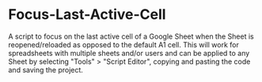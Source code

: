 # Focus-Last-Active-Cell
A script to focus on the last active cell of a Google Sheet when the Sheet is reopened/reloaded as opposed to the default A1 cell. This will work for spreadsheets with multiple sheets and/or users and can be applied to any Sheet by selecting "Tools" > "Script Editor", copying and pasting the code and saving the project.
